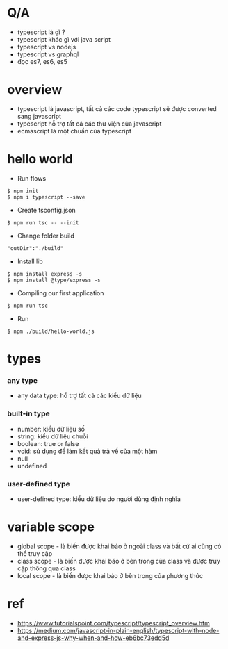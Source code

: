 # Q/A
* typescript là gì ?
* typescript khác gì với java script
* typescript vs nodejs
* typescript vs graphql
* đọc es7, es6, es5

# overview
* typescript là javascript, tất cả các code typescript sẽ được converted sang javascript
* typescript hỗ trợ tất cả các thư viện của javascript
* ecmascript là một chuẩn của typescript

# hello world
* Run flows
```
$ npm init
$ npm i typescript --save
```
* Create tsconfig.json
```
$ npm run tsc -- --init
```
* Change folder build
```
"outDir":"./build"
```
* Install lib
```
$ npm install express -s
$ npm install @type/express -s
```
* Compiling our first application
```
$ npm run tsc
```
* Run
```
$ npm ./build/hello-world.js
```

# types
### any type
* any data type: hỗ trợ tất cả các kiểu dữ liệu
### built-in type
* number: kiểu dữ liệu số
* string: kiểu dữ liệu chuỗi
* boolean: true or false
* void: sử dụng để làm kết quả trả về của một hàm
* null
* undefined
### user-defined type
* user-defined type: kiểu dữ liệu do người dùng định nghĩa

# variable scope
* global scope - là biến được khai báo ở ngoài class và bất cứ ai cũng có thể truy cập
* class scope - là biến được khai báo ở bên trong của class và được truy cập thông qua class
* local scope - là biến được khai báo ở bên trong của phương thức

# ref
* https://www.tutorialspoint.com/typescript/typescript_overview.htm
* https://medium.com/javascript-in-plain-english/typescript-with-node-and-express-js-why-when-and-how-eb6bc73edd5d